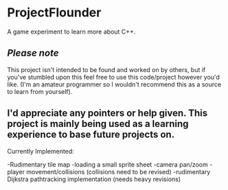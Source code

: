 ProjectFlounder
===============

A game experiment to learn more about C++. 


*Please note*
-------------------------------------------
This project isn't intended to be found and worked on by others, but if you've stumbled upon this
feel free to use this code/project however you'd like. 
(I'm an amateur programmer so I wouldn't recommend this as a source to learn from yourself).

I'd appreciate any pointers or help given. This project is mainly being 
used as a learning experience to base future projects on. 
----------------------


Currently Implemented:

-Rudimentary tile map
-loading a small sprite sheet
-camera pan/zoom
-player movement/collisions (collisions need to be revised)
-rudimentary Dijkstra pathtracking implementation (needs heavy revisions)
